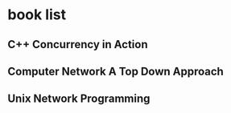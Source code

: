 # book list
## C++ Concurrency in Action
## Computer Network A Top Down Approach
## Unix Network Programming
